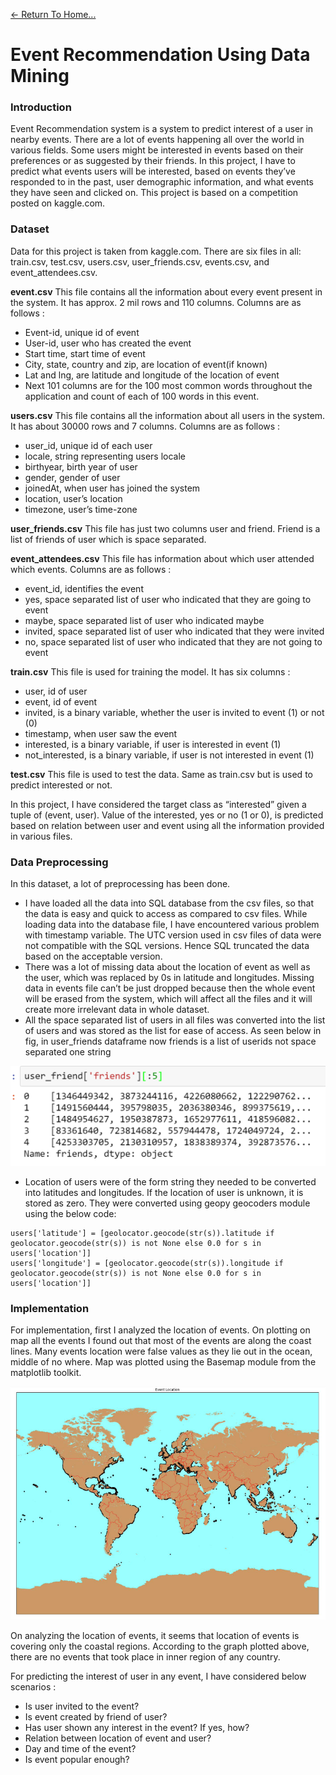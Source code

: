 [<- Return To Home...](./)

# Event Recommendation Using Data Mining

### [](#header-3)Introduction

Event Recommendation system is a system to predict interest of a user in nearby events. There are a lot of events happening all over the world in various fields. Some users might be interested in events based on their preferences or as suggested by their friends. In this project, I have to predict what events users will be interested, based on events they’ve responded to in the past, user demographic information, and what events they have seen and clicked on. This project is based on a competition posted on kaggle.com.

### [](#header-3)Dataset

Data for this project is taken from kaggle.com. There are six files in all: train.csv, test.csv, users.csv, user_friends.csv, events.csv, and event_attendees.csv.

**event.csv**
This file contains all the information about every event present in the system. It has approx. 2 mil rows and 110 columns. Columns are as follows :

* Event-id, unique id of event
* User-id, user who has created the event
* Start time, start time of event
* City, state, country and zip, are location of event(if known)
* Lat and lng, are latitude and longitude of the location of event
* Next 101 columns are for the 100 most common words throughout the application and count of each of 100 words in this event.

**users.csv**
This file contains all the information about all users in the system. It has about 30000 rows and 7 columns. Columns are as follows :

* user_id, unique id of each user
* locale, string representing users locale
* birthyear, birth year of user
* gender, gender of user
* joinedAt, when user has joined the system
* location, user’s location
* timezone, user’s time-zone

**user_friends.csv**
This file has just two columns user and friend. Friend is a list of friends of user which is space separated.

**event_attendees.csv**
This file has information about which user attended which events. Columns are as follows :

* event_id, identifies the event
* yes, space separated list of user who indicated that they are going to event
* maybe, space separated list of user who indicated maybe
* invited, space separated list of user who indicated that they were invited
* no, space separated list of user who indicated that they are not going to event

**train.csv** 
This file is used for training the model. It has six columns :

* user, id of user
* event, id of event
* invited, is a binary variable, whether the user is invited to event (1) or not (0)
* timestamp, when user saw the event
* interested, is a binary variable, if user is interested in event (1)
* not_interested, is a binary variable, if user is not interested in event (1)

**test.csv** 
This file is used to test the data. Same as train.csv but is used to predict interested or not.

In this project, I have considered the target class as “interested” given a tuple of (event, user). Value of the interested, yes or no (1 or 0), is predicted based on relation between user and event using all the information provided in various files.

### [](#header-5) Data Preprocessing

In this dataset, a lot of preprocessing has been done.

* I have loaded all the data into SQL database from the csv files, so that the data is easy and quick to access as compared to csv files. While loading data into the database file, I have encountered various problem with timestamp variable. The UTC version used in csv files of data were not compatible with the SQL versions. Hence SQL truncated the data based on the acceptable version.
* There was a lot of missing data about the location of event as well as the user, which was replaced by 0s in latitude and longitudes. Missing data in events file can’t be just dropped because then the whole event will be erased from the system, which will affect all the files and it will create more irrelevant data in whole dataset.
* All the space separated list of users in all files was converted into the list of users and was stored as the list for ease of access. As seen below in fig, in user_friends dataframe now friends is a list of userids not space separated one string


![](https://github.com/kashishkhare/kashishkhare.github.io/raw/master/Images/user_friend.png)

* Location of users were of the form string they needed to be converted into latitudes and longitudes. If the location of user is unknown, it is stored as zero. They were converted using geopy geocoders module using the below code:

```
users['latitude'] = [geolocator.geocode(str(s)).latitude if geolocator.geocode(str(s)) is not None else 0.0 for s in users['location']]
users['longitude'] = [geolocator.geocode(str(s)).longitude if geolocator.geocode(str(s)) is not None else 0.0 for s in users['location']]
```

### [](#header-5) Implementation

For implementation, first I analyzed the location of events. On plotting on map all the events I found out that most of the events are along the coast lines. Many events location were false values as they lie out in the ocean, middle of no where.
Map was plotted using the Basemap module from the matplotlib toolkit.

![](https://github.com/kashishkhare/kashishkhare.github.io/raw/master/Images/world_map_plot.png)

On analyzing the location of events, it seems that location of events is covering only the coastal regions. According to the graph plotted above, there are no events that took place in inner region of any country.

For predicting the interest of user in any event, I have considered below scenarios :

* Is user invited to the event?
* Is event created by friend of user?
* Has user shown any interest in the event? If yes, how?
* Relation between location of event and user?
* Day and time of the event?
* Is event popular enough?




